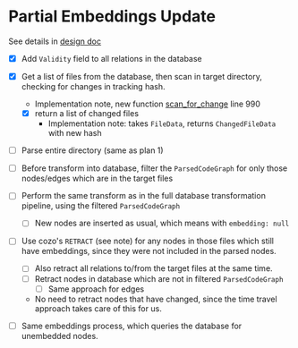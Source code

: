 # Partial Embeddings Update
See details in [design doc](./../../design/partial_update/overview.md)

- [x] Add `Validity` field to all relations in the database

- [x] Get a list of files from the database, then scan in target directory, checking for changes in tracking hash.
  - Implementation note, new function [scan_for_change](./../../../crates/ploke-tui/src/app_state.rs) line 990
  - [x] return a list of changed files
    - Implementation note: takes `FileData`, returns `ChangedFileData` with new hash
- [ ] Parse entire directory (same as plan 1)
- [ ] Before transform into database, filter the `ParsedCodeGraph` for only those nodes/edges which are in the target files
- [ ] Perform the same transform as in the full database transformation pipeline, using the filtered `ParsedCodeGraph`
  - [ ] New nodes are inserted as usual, which means with `embedding: null`
- [ ] Use cozo's `RETRACT` (see note) for any nodes in those files which still have embeddings, since they were not included in the parsed nodes.
  - [ ] Also retract all relations to/from the target files at the same time.
  - [ ] Retract nodes in database which are not in filtered `ParsedCodeGraph`
    - [ ] Same approach for edges
  - No need to retract nodes that have changed, since the time travel approach takes care of this for us.
- [ ] Same embeddings process, which queries the database for unembedded nodes.
